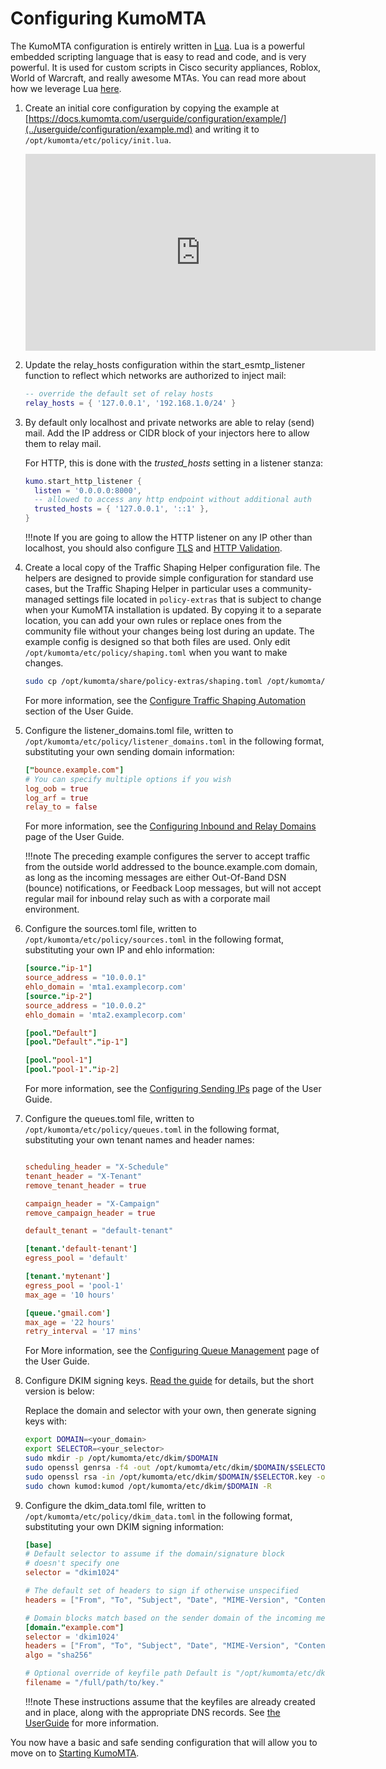 # Configuring KumoMTA

The KumoMTA configuration is entirely written in [Lua](https://www.lua.org/home.html). Lua is a powerful embedded scripting language that is easy to read and code, and is very powerful. It is used for custom scripts in Cisco security appliances, Roblox, World of Warcraft, and really awesome MTAs. You can read more about how we leverage Lua [here](https://docs.kumomta.com/tutorial/lua_resources/).

1. Create an initial core configuration by copying the example at [https://docs.kumomta.com/userguide/configuration/example/](../userguide/configuration/example.md) and writing it to `/opt/kumomta/etc/policy/init.lua`.

    <iframe width="560" height="315" src="https://www.youtube.com/embed/pTnJQZtzsSg?si=aEpytrMLD5y6_NVn" title="YouTube video player" frameborder="0" allow="accelerometer; autoplay; clipboard-write; encrypted-media; gyroscope; picture-in-picture; web-share" allowfullscreen></iframe>

1. Update the relay_hosts configuration within the start_esmtp_listener function to reflect which networks are authorized to inject mail:

    ```lua
    -- override the default set of relay hosts
    relay_hosts = { '127.0.0.1', '192.168.1.0/24' }
    ```

1. By default only localhost and private networks are able to relay (send) mail.  Add the IP address or CIDR block of your injectors here to allow them to relay mail.

    For HTTP, this is done with the _*trusted_hosts*_ setting in a listener stanza:

    ```lua
    kumo.start_http_listener {
      listen = '0.0.0.0:8000',
      -- allowed to access any http endpoint without additional auth
      trusted_hosts = { '127.0.0.1', '::1' },
    }
    ```

    !!!note
        If you are going to allow the HTTP listener on any IP other than localhost, you should also configure [TLS](https://docs.kumomta.com/reference/kumo/start_http_listener/?h=tls#tls_private_key) and [HTTP Validation](https://docs.kumomta.com/reference/events/http_server_validate_auth_basic/).

1. Create a local copy of the Traffic Shaping Helper configuration file. The helpers are designed to provide simple configuration for standard use cases, but the Traffic Shaping Helper in particular uses a community-managed settings file located in `policy-extras` that is subject to change when your KumoMTA installation is updated. By copying it to a separate location, you can add your own rules or replace ones from the community file without your changes being lost during an update. The example config is designed so that both files are used. Only edit `/opt/kumomta/etc/policy/shaping.toml` when you want to make changes.

    ```bash
    sudo cp /opt/kumomta/share/policy-extras/shaping.toml /opt/kumomta/etc/policy/shaping.toml
    ```

    For more information, see the [Configure Traffic Shaping Automation](../userguide/configuration/trafficshapingautomation.md) section of the User Guide.

1. Configure the listener_domains.toml file, written to `/opt/kumomta/etc/policy/listener_domains.toml` in the following format, substituting your own sending domain information:

    ```toml
    ["bounce.example.com"]
    # You can specify multiple options if you wish
    log_oob = true
    log_arf = true
    relay_to = false
    ```
    For more information, see the [Configuring Inbound and Relay Domains](../userguide/configuration/domains.md) page of the User Guide.

    !!!note
        The preceding example configures the server to accept traffic from the outside world addressed to the bounce.example.com domain, as long as the incoming messages are either Out-Of-Band DSN (bounce) notifications, or Feedback Loop messages, but will not accept regular mail for inbound relay such as with a corporate mail environment.

1. Configure the sources.toml file, written to `/opt/kumomta/etc/policy/sources.toml` in the following format, substituting your own IP and ehlo information:

    ```toml
    [source."ip-1"]
    source_address = "10.0.0.1"
    ehlo_domain = 'mta1.examplecorp.com'
    [source."ip-2"]
    source_address = "10.0.0.2"
    ehlo_domain = 'mta2.examplecorp.com'

    [pool."Default"]
    [pool."Default"."ip-1"]

    [pool."pool-1"]
    [pool."pool-1"."ip-2]
    ```

    For more information, see the [Configuring Sending IPs](../userguide/configuration/sendingips.md) page of the User Guide.

1. Configure the queues.toml file, written to `/opt/kumomta/etc/policy/queues.toml` in the following format, substituting your own tenant names and header names:

    ```toml

    scheduling_header = "X-Schedule"
    tenant_header = "X-Tenant"
    remove_tenant_header = true

    campaign_header = "X-Campaign"
    remove_campaign_header = true

    default_tenant = "default-tenant"

    [tenant.'default-tenant']
    egress_pool = 'default'

    [tenant.'mytenant']
    egress_pool = 'pool-1'
    max_age = '10 hours'

    [queue.'gmail.com']
    max_age = '22 hours'
    retry_interval = '17 mins'
    ```

    For More information, see the [Configuring Queue Management](../userguide/configuration/queuemanagement.md) page of the User Guide.

1. Configure DKIM signing keys. [Read the guide](https://docs.kumomta.com/userguide/configuration/dkim/) for details, but the short version is below:

    Replace the domain and selector with your own, then generate signing keys with:

    ```bash
    export DOMAIN=<your_domain>
    export SELECTOR=<your_selector>
    sudo mkdir -p /opt/kumomta/etc/dkim/$DOMAIN
    sudo openssl genrsa -f4 -out /opt/kumomta/etc/dkim/$DOMAIN/$SELECTOR.key 1024
    sudo openssl rsa -in /opt/kumomta/etc/dkim/$DOMAIN/$SELECTOR.key -outform PEM -pubout -out /opt/kumomta/etc/dkim/$DOMAIN/$SELECTOR.pub
    sudo chown kumod:kumod /opt/kumomta/etc/dkim/$DOMAIN -R
    ```

1. Configure the dkim_data.toml file, written to `/opt/kumomta/etc/policy/dkim_data.toml` in the following format, substituting your own DKIM signing information:

    ```toml
    [base]
    # Default selector to assume if the domain/signature block
    # doesn't specify one
    selector = "dkim1024"

    # The default set of headers to sign if otherwise unspecified
    headers = ["From", "To", "Subject", "Date", "MIME-Version", "Content-Type", "Sender"]

    # Domain blocks match based on the sender domain of the incoming message
    [domain."example.com"]
    selector = 'dkim1024'
    headers = ["From", "To", "Subject", "Date", "MIME-Version", "Content-Type", "Sender"]
    algo = "sha256"

    # Optional override of keyfile path Default is "/opt/kumomta/etc/dkim/DOMAIN/SELECTOR.key"
    filename = "/full/path/to/key."
    ```

    !!!note
        These instructions assume that the keyfiles are already created and in place, along with the appropriate DNS records. See [the UserGuide](../userguide/configuration/dkim.md) for more information.

You now have a basic and safe sending configuration that will allow you to move on to [Starting KumoMTA](./starting_kumomta.md).
